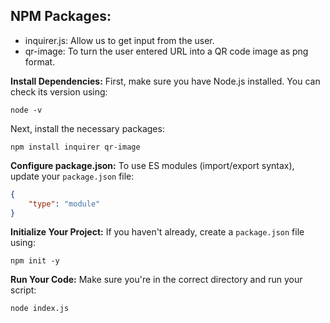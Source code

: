 ## NPM Packages:
- inquirer.js: Allow us to get input from the user.
- qr-image: To turn the user entered URL into a QR code image as png format.



**Install Dependencies:**
   First, make sure you have Node.js installed. You can check its version using:
   ```
   node -v
   ```

   Next, install the necessary packages:
   ```
   npm install inquirer qr-image
   ```

**Configure package.json:**
   To use ES modules (import/export syntax), update your `package.json` file:
   ```json
   {
       "type": "module"
   }
   ```

**Initialize Your Project:**
   If you haven't already, create a `package.json` file using:
   ```
   npm init -y
   ```

**Run Your Code:**
   Make sure you're in the correct directory and run your script:
   ```
   node index.js
   ```


